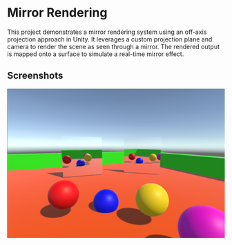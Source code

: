 # Mirror Rendering

This project demonstrates a mirror rendering system using an off-axis projection approach in Unity. It leverages a custom projection plane and camera to render the scene as seen through a mirror. The rendered output is mapped onto a surface to simulate a real-time mirror effect.

## Screenshots

![Mirror Rendering Screenshot](Screenshots/mirror_rendering.png)
